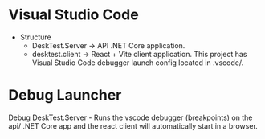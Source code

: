 # Visual Studio Code
 * Structure
   - DeskTest.Server -> API .NET Core application.
   - desktest.client -> React + Vite client application.
This project has Visual Studio Code debugger launch config located in .vscode/.

# Debug Launcher
Debug DeskTest.Server - Runs the vscode debugger (breakpoints) on the api/ .NET Core app and the react client will automatically start in a browser.
